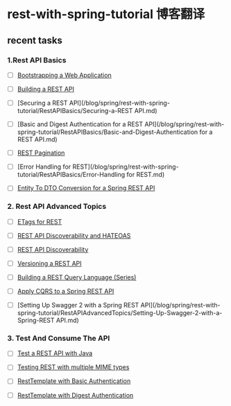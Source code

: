 # rest-with-spring-tutorial 博客翻译

## recent tasks

### 1.Rest API Basics
- [ ] [Bootstrapping a Web Application](/blog/spring/rest-with-spring-tutorial/RestAPIBasics/Bootstrapping-a-WebApplication.md)
- [ ] [Building a REST API](/blog/spring/rest-with-spring-tutorial/RestAPIBasics/Building-a-REST-API.md)
- [ ] [Securing a REST API](/blog/spring/rest-with-spring-tutorial/RestAPIBasics/Securing-a-REST API.md)
- [ ] [Basic and Digest Authentication for a REST API](/blog/spring/rest-with-spring-tutorial/RestAPIBasics/Basic-and-Digest-Authentication for a REST API.md)
- [ ] [REST Pagination](/blog/spring/rest-with-spring-tutorial/RestAPIBasics/REST-Pagination.md)
- [ ] [Error Handling for REST](/blog/spring/rest-with-spring-tutorial/RestAPIBasics/Error-Handling for REST.md)
- [ ] [Entity To DTO Conversion for a Spring REST API](/blog/spring/rest-with-spring-tutorial/RestAPIBasics/Entity-To-DTO-Conversion-for-a-Spring-REST-API.md)






### 2. Rest API Advanced Topics
- [ ] [ETags for REST](/blog/spring/rest-with-spring-tutorial/RestAPIAdvancedTopics/ETags-for-REST.md)
- [ ] [REST API Discoverability and HATEOAS](/blog/spring/rest-with-spring-tutorial/RestAPIAdvancedTopics/Building-a-REST-API.md)
- [ ] [REST API Discoverability](/blog/spring/rest-with-spring-tutorial/RestAPIAdvancedTopics/REST-API-Discoverability.md)
- [ ] [Versioning a REST API](/blog/spring/rest-with-spring-tutorial/RestAPIAdvancedTopics/Versioning-a-REST-API.md)
- [ ] [Building a REST Query Language (Series)](/blog/spring/rest-with-spring-tutorial/RestAPIAdvancedTopics/Building-a-REST-Query-Language.md)
- [ ] [Apply CQRS to a Spring REST API](/blog/spring/rest-with-spring-tutorial/RestAPIAdvancedTopics/Apply-CQRS-to-a-Spring-REST-API.md)
- [ ] [Setting Up Swagger 2 with a Spring REST API](/blog/spring/rest-with-spring-tutorial/RestAPIAdvancedTopics/Setting-Up-Swagger-2-with-a-Spring-REST API.md)


### 3. Test And Consume The API
- [ ] [Test a REST API with Java](/blog/spring/rest-with-spring-tutorial/TestAndConsumeTheAPI/Test-a-REST-API-with-Java.md)
- [ ] [Testing REST with multiple MIME types](/blog/spring/rest-with-spring-tutorial/TestAndConsumeTheAPI/Testing-REST-with-multiple-MIME-types.md)
- [ ] [RestTemplate with Basic Authentication](/blog/spring/rest-with-spring-tutorial/TestAndConsumeTheAPI/RestTemplate-with-Basic-Authentication.md)
- [ ] [RestTemplate with Digest Authentication](/blog/spring/rest-with-spring-tutorial/TestAndConsumeTheAPI/RestTemplate-with-Digest-Authentication.md)


